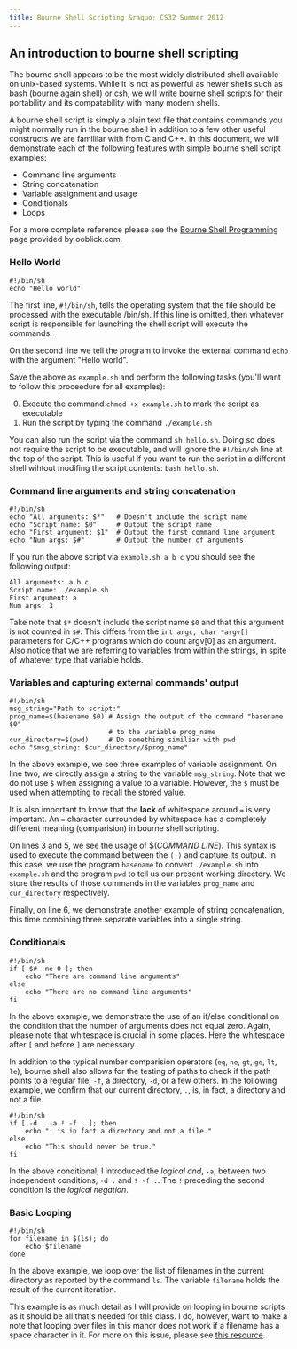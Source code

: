 ```yaml
---
title: Bourne Shell Scripting &raquo; CS32 Summer 2012
---
```

## An introduction to bourne shell scripting

The bourne shell appears to be the most widely distributed shell available on
unix-based systems. While it is not as powerful as newer shells such as bash
(bourne again shell) or csh, we will write bourne shell scripts for their
portability and its compatability with many modern shells.

A bourne shell script is simply a plain text file that contains commands you
might normally run in the bourne shell in addition to a few other useful
constructs we are famililar with from C and C++. In this document, we will
demonstrate each of the following features with simple bourne shell script
examples:

 * Command line arguments
 * String concatenation
 * Variable assignment and usage
 * Conditionals
 * Loops


For a more complete reference please see the [Bourne Shell
Programming](https://www.ooblick.com/text/sh/) page provided by ooblick.com.

### Hello World

    #!/bin/sh
    echo "Hello world"

The first line, `#!/bin/sh`, tells the operating system that the file should be
processed with the executable /bin/sh. If this line is omitted, then whatever
script is responsible for launching the shell script will execute the commands.

On the second line we tell the program to invoke the external command `echo`
with the argument "Hello world".

Save the above as `example.sh` and perform the following tasks (you'll want to
follow this proceedure for all examples):

0. Execute the command `chmod +x example.sh` to mark the script as executable
0. Run the script by typing the command `./example.sh`

You can also run the script via the command `sh hello.sh`. Doing so does not
require the script to be executable, and will ignore the `#!/bin/sh` line at
the top of the script. This is useful if you want to run the script in a
different shell wihtout modifing the script contents: `bash hello.sh`.

### Command line arguments and string concatenation

    #!/bin/sh
    echo "All arguments: $*"   # Doesn't include the script name
    echo "Script name: $0"     # Output the script name
    echo "First argument: $1"  # Output the first command line argument
    echo "Num args: $#"        # Output the number of arguments


If you run the above script via `example.sh a b c` you should see the following
output:

    All arguments: a b c
    Script name: ./example.sh
    First argument: a
    Num args: 3

Take note that `$*` doesn't include the script name `$0` and that this argument
is not counted in `$#`. This differs from the `int argc, char *argv[]`
parameters for C/C++ programs which do count argv[0] as an argument. Also
notice that we are referring to variables from within the strings, in spite of
whatever type that variable holds.

### Variables and capturing external commands' output

    #!/bin/sh
    msg_string="Path to script:"
    prog_name=$(basename $0) # Assign the output of the command "basename $0"
                             # to the variable prog_name
    cur_directory=$(pwd)     # Do something similiar with pwd
    echo "$msg_string: $cur_directory/$prog_name"

In the above example, we see three examples of variable assignment. On line
two, we directly assign a string to the variable `msg_string`. Note that we do
not use `$` when assigning a value to a variable. However, the `$` must be used
when attempting to recall the stored value.

It is also important to know that the __lack__ of whitespace around `=` is very
important. An `=` character surrounded by whitespace has a completely different
meaning (comparision) in bourne shell scripting.

On lines 3 and 5, we see the usage of $(_COMMAND LINE_). This syntax is used to
execute the command between the `( )` and capture its output. In this case, we
use the program `basename` to convert `./example.sh` into `example.sh` and the
program `pwd` to tell us our present working directory. We store the results of
those commands in the variables `prog_name` and `cur_directory` respectively.

Finally, on line 6, we demonstrate another example of string concatenation,
this time combining three separate variables into a single string.


### Conditionals

    #!/bin/sh
    if [ $# -ne 0 ]; then
        echo "There are command line arguments"
    else
        echo "There are no command line arguments"
    fi

In the above example, we demonstrate the use of an if/else conditional on the
condition that the number of arguments does not equal zero. Again, please note
that whitespace is crucial in some places. Here the whitespace after `[` and
before `]` are necessary.

In addition to the typical number comparision operators (`eq`, `ne`, `gt`,
`ge`, `lt`, `le`), bourne shell also allows for the testing of paths to check
if the path points to a regular file, `-f`, a directory, `-d`, or a few
others. In the following example, we confirm that our current directory, `.`, is, in
fact, a directory and not a file.

    #!/bin/sh
    if [ -d . -a ! -f . ]; then
        echo ". is in fact a directory and not a file."
    else
        echo "This should never be true."
    fi

In the above conditional, I introduced the _logical and_, `-a`, between two
independent conditions, `-d .` and `! -f .`. The `!` preceding the second
condition is the _logical negation_.

### Basic Looping

    #!/bin/sh
    for filename in $(ls); do
        echo $filename
    done

In the above example, we loop over the list of filenames in the current
directory as reported by the command `ls`. The variable `filename` holds the
result of the current iteration.

This example is as much detail as I will provide on looping in bourne scripts
as it should be all that's needed for this class. I do, however, want to make a
note that looping over files in this manor does not work if a filename has a
space character in it. For more on this issue, please see [this
resource](https://www.cyberciti.biz/tips/handling-filenames-with-spaces-in-bash.html).
